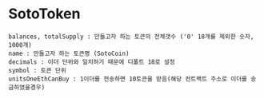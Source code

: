 # SotoToken

    balances, totalSupply : 만들고자 하는 토큰의 전체갯수 ('0' 18개를 제외한 숫자, 1000개)
    name : 만들고자 하는 토큰명 (SotoCoin)
    decimals : 이더 단위와 일치하기 때문에 디폴트 18로 설정 
    symbol : 토큰 단위
    unitsOneEthCanBuy : 1이더를 전송하면 10토큰을 받음(해당 컨트랙트 주소로 이더를 송금하였을경우)
